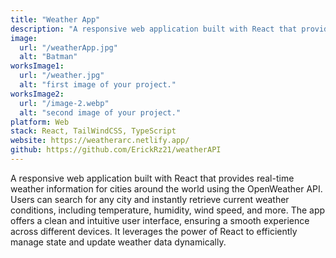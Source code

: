 ```yaml
---
title: "Weather App"
description: "A responsive web application built with React that provides real-time weather information for cities around the world using the OpenWeather API."
image:
  url: "/weatherApp.jpg"
  alt: "Batman"
worksImage1:
  url: "/weather.jpg"
  alt: "first image of your project."
worksImage2:
  url: "/image-2.webp"
  alt: "second image of your project."
platform: Web
stack: React, TailWindCSS, TypeScript
website: https://weatherarc.netlify.app/
github: https://github.com/ErickRz21/weatherAPI
---
```


A responsive web application built with React that provides real-time weather information for cities around the world using the OpenWeather API. Users can search for any city and instantly retrieve current weather conditions, including temperature, humidity, wind speed, and more. The app offers a clean and intuitive user interface, ensuring a smooth experience across different devices. It leverages the power of React to efficiently manage state and update weather data dynamically.
